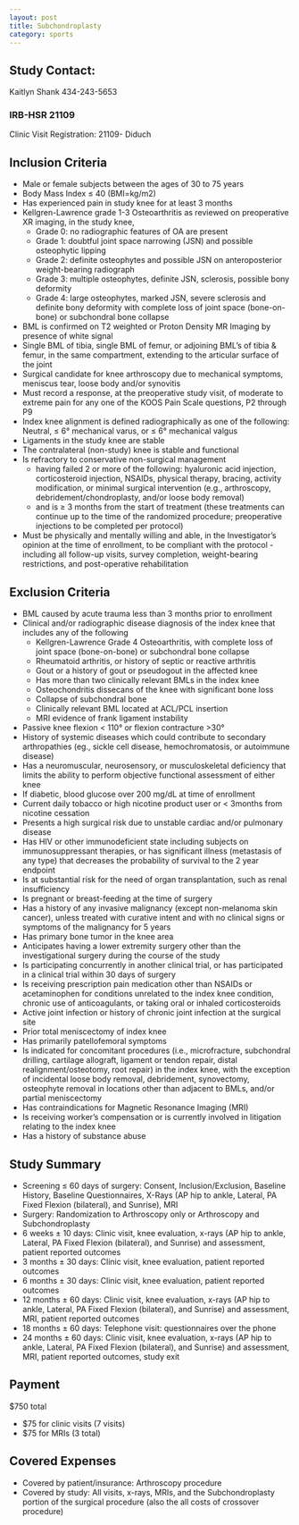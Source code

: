 ```yaml
---
layout: post
title: Subchondroplasty
category: sports
---
```


## Study Contact:  
Kaitlyn Shank
434-243-5653

### IRB-HSR 21109
Clinic Visit Registration:
21109- Diduch

##  Inclusion Criteria

- Male or female subjects between the ages of 30 to 75 years
- Body Mass Index ≤ 40 (BMI=kg/m2)
- Has experienced pain in study knee for at least 3 months
- Kellgren-Lawrence grade 1-3 Osteoarthritis as reviewed on preoperative XR imaging, in the study knee,
  - Grade 0: no radiographic features of OA are present
  - Grade 1: doubtful joint space narrowing (JSN) and possible osteophytic lipping
  - Grade 2: definite osteophytes and possible JSN on anteroposterior weight-bearing radiograph
  - Grade 3: multiple osteophytes, definite JSN, sclerosis, possible bony deformity
  - Grade 4: large osteophytes, marked JSN, severe sclerosis and definite bony deformity with complete loss of joint space (bone-on-bone) or subchondral bone collapse
- BML is confirmed on T2 weighted or Proton Density MR Imaging by presence of white signal
- Single BML of tibia, single BML of femur, or adjoining BML’s of tibia & femur, in the same compartment, extending to the articular surface of the joint
- Surgical candidate for knee arthroscopy due to mechanical symptoms, meniscus tear, loose body and/or synovitis
- Must record a response, at the preoperative study visit, of moderate to extreme pain for any one of the KOOS Pain Scale questions, P2 through P9
- Index knee alignment is defined radiographically as one of the following: Neutral, ≤ 6° mechanical varus, or ≤ 6° mechanical valgus
- Ligaments in the study knee are stable
- The contralateral (non-study) knee is stable and functional
- Is refractory to conservative non-surgical management
  - having failed 2 or more of the following: hyaluronic acid injection, corticosteroid injection, NSAIDs, physical therapy, bracing, activity modification, or minimal surgical intervention (e.g., arthroscopy, debridement/chondroplasty, and/or loose body removal)
  - and is ≥ 3 months from the start of treatment (these treatments can continue up to the time of the randomized procedure; preoperative injections to be completed per protocol)
- Must be physically and mentally willing and able, in the Investigator’s opinion at the time of enrollment, to be compliant with the protocol - including all follow-up visits, survey completion, weight-bearing restrictions, and post-operative rehabilitation

##  Exclusion Criteria

- BML caused by acute trauma less than 3 months prior to enrollment 
- Clinical and/or radiographic disease diagnosis of the index knee that includes any of the following
  - Kellgren-Lawrence Grade 4 Osteoarthritis, with complete loss of joint space (bone-on-bone) or subchondral bone collapse
  - Rheumatoid arthritis, or history of septic or reactive arthritis
  - Gout or a history of gout or pseudogout in the affected knee
  - Has more than two clinically relevant BMLs in the index knee
  - Osteochondritis dissecans of the knee with significant bone loss
  - Collapse of subchondral bone
  - Clinically relevant BML located at ACL/PCL insertion
  - MRI evidence of frank ligament instability
- Passive knee flexion < 110° or flexion contracture >30°
- History of systemic diseases which could contribute to secondary arthropathies (eg., sickle cell disease, hemochromatosis, or autoimmune disease)
- Has a neuromuscular, neurosensory, or musculoskeletal deficiency that limits the ability to perform objective functional assessment of either knee
- If diabetic, blood glucose over 200 mg/dL at time of enrollment
- Current daily tobacco or high nicotine product user or < 3months from nicotine cessation
- Presents a high surgical risk due to unstable cardiac and/or pulmonary disease
- Has HIV or other immunodeficient state including subjects on immunosuppressant therapies, or has significant illness (metastasis of any type) that decreases the probability of survival to the 2 year endpoint
- Is at substantial risk for the need of organ transplantation, such as renal insufficiency
- Is pregnant or breast-feeding at the time of surgery
- Has a history of any invasive malignancy (except non-melanoma skin cancer), unless treated with curative intent and with no clinical signs or symptoms of the malignancy for 5 years
- Has primary bone tumor in the knee area
- Anticipates having a lower extremity surgery other than the investigational surgery during the course of the study
- Is participating concurrently in another clinical trial, or has participated in a clinical trial within 30 days of surgery
- Is receiving prescription pain medication other than NSAIDs or acetaminophen for conditions unrelated to the index knee condition, chronic use of anticoagulants, or taking oral or inhaled corticosteroids
- Active joint infection or history of chronic joint infection at the surgical site
- Prior total meniscectomy of index knee
- Has primarily patellofemoral symptoms
- Is indicated for concomitant procedures (i.e., microfracture, subchondral drilling, cartilage allograft, ligament or tendon repair, distal realignment/osteotomy, root repair) in the index knee, with the exception of incidental loose body removal, debridement, synovectomy, osteophyte removal in locations other than adjacent to BMLs, and/or partial meniscectomy
- Has contraindications for Magnetic Resonance Imaging (MRI)
- Is receiving worker’s compensation or is currently involved in litigation relating to the index knee
- Has a history of substance abuse

## Study Summary

- Screening ≤ 60 days of surgery: Consent, Inclusion/Exclusion, Baseline History, Baseline Questionnaires, X-Rays (AP hip to ankle, Lateral, PA Fixed Flexion (bilateral), and Sunrise), MRI
- Surgery: Randomization to Arthroscopy only or Arthroscopy and Subchondroplasty
- 6 weeks ± 10 days: Clinic visit, knee evaluation, x-rays (AP hip to ankle, Lateral, PA Fixed Flexion (bilateral), and Sunrise) and assessment, patient reported outcomes
- 3 months ± 30 days: Clinic visit, knee evaluation, patient reported outcomes
- 6 months ± 30 days: Clinic visit, knee evaluation, patient reported outcomes
- 12 months ± 60 days: Clinic visit, knee evaluation, x-rays (AP hip to ankle, Lateral, PA Fixed Flexion (bilateral), and Sunrise) and assessment, MRI, patient reported outcomes
- 18 months ± 60 days: Telephone visit: questionnaires over the phone
- 24 months ± 60 days: Clinic visit, knee evaluation, x-rays (AP hip to ankle, Lateral, PA Fixed Flexion (bilateral), and Sunrise) and assessment, MRI, patient reported outcomes, study exit

## Payment
$750 total
- $75 for clinic visits (7 visits)
- $75 for MRIs (3 total)

## Covered Expenses
- Covered by patient/insurance: Arthroscopy procedure
- Covered by study: All visits, x-rays, MRIs, and the Subchondroplasty portion of the surgical procedure (also the all costs of crossover procedure)
